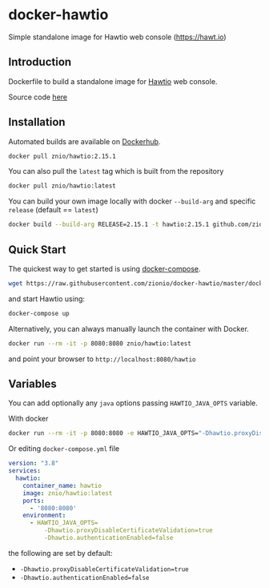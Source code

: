# docker-hawtio

Simple standalone image for Hawtio web console (https://hawt.io)

## Introduction

Dockerfile to build a standalone image for [Hawtio](https://hawt.io) web console.

Source code [here](https://github.com/zionio/docker-hawtio)

## Installation

Automated builds are available on [Dockerhub](https://hub.docker.com/r/znio/hawtio).

```bash
docker pull znio/hawtio:2.15.1
```

You can also pull the `latest` tag which is built from the repository

```bash
docker pull znio/hawtio:latest
```

You can build your own image locally with docker `--build-arg` and specific `release` (default == `latest`)

```bash
docker build --build-arg RELEASE=2.15.1 -t hawtio:2.15.1 github.com/zionio/docker-hawtio
```

## Quick Start

The quickest way to get started is using [docker-compose](https://docs.docker.com/compose/).

```bash
wget https://raw.githubusercontent.com/zionio/docker-hawtio/master/docker-compose.yml
```

and start Hawtio using:

```bash
docker-compose up
```

Alternatively, you can always manually launch the container with Docker.

```bash
docker run --rm -it -p 8080:8080 znio/hawtio:latest
```

and point your browser to `http://localhost:8080/hawtio`


## Variables

You can add optionally any `java` options passing `HAWTIO_JAVA_OPTS` variable.

With docker

```bash
docker run --rm -it -p 8080:8080 -e HAWTIO_JAVA_OPTS="-Dhawtio.proxyDisableCertificateValidation=true -Dhawtio...." znio/hawtio:latest
```

Or editing `docker-compose.yml` file

```yaml
version: "3.8"
services:
  hawtio:
    container_name: hawtio
    image: znio/hawtio:latest
    ports:
      - '8080:8080'
    environment:
      - HAWTIO_JAVA_OPTS=
          -Dhawtio.proxyDisableCertificateValidation=true
          -Dhawtio.authenticationEnabled=false
```

the following are set by default:

* `-Dhawtio.proxyDisableCertificateValidation=true`
* `-Dhawtio.authenticationEnabled=false`
